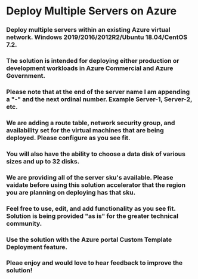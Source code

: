 # Deploy Multiple Servers on Azure
### Deploy multiple servers within an existing Azure virtual network. Windows 2019/2016/2012R2/Ubuntu 18.04/CentOS 7.2.
### The solution is intended for deploying either production or development workloads in Azure Commercial and Azure Government.
### Please note that at the end of the server name I am appending a "-" and the next ordinal number. Example Server-1, Server-2, etc.
### We are adding a route table, network security group, and availability set for the virtual machines that are being deployed. Please configure as you see fit. 
### You will also have the ability to choose a data disk of various sizes and up to 32 disks.
### We are providing all of the server sku's available. Please vaidate before using this solution accelerator that the region you are planning on deploying has that sku. 
### Feel free to use, edit, and add functionality as you see fit. Solution is being provided "as is" for the greater technical community. 
### Use the solution with the Azure portal Custom Template Deployment feature.
### Pleae enjoy and would love to hear feedback to improve the solution! 
